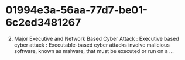# 01994e3a-56aa-77d7-be01-6c2ed3481267
2. Major Executive and Network Based Cyber Attack :   Executive based cyber attack :  Executable-based cyber attacks involve malicious software, known as malware, that must be executed or run on a ...
